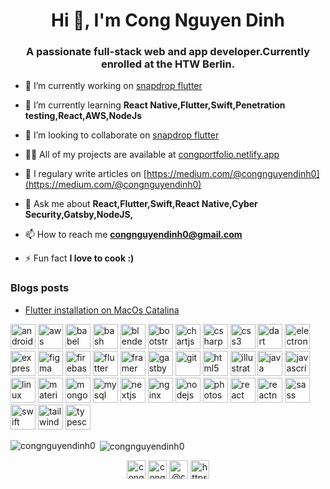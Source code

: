 <h1 align="center">Hi 👋, I'm Cong Nguyen Dinh</h1>
<h3 align="center">A passionate full-stack web and app developer.Currently enrolled at the HTW Berlin.</h3>

- 🔭 I’m currently working on [snapdrop flutter](https://github.com/congnguyendinh0/snapdrop_flutter)

- 🌱 I’m currently learning **React Native,Flutter,Swift,Penetration testing,React,AWS,NodeJs**

- 👯 I’m looking to collaborate on [snapdrop flutter](https://github.com/congnguyendinh0/snapdrop_flutter)

- 👨‍💻 All of my projects are available at [congportfolio.netlify.app](congportfolio.netlify.app)

- 📝 I regulary write articles on [https://medium.com/@congnguyendinh0](https://medium.com/@congnguyendinh0)

- 💬 Ask me about **React,Flutter,Swift,React Native,Cyber Security,Gatsby,NodeJS,**

- 📫 How to reach me **congnguyendinh0@gmail.com**

- ⚡ Fun fact **I love to cook :)**

### Blogs posts
<!-- BLOG-POST-LIST:START -->
- [Flutter installation on MacOs Catalina](https://medium.com/swlh/flutter-installation-on-macos-catalina-dfcbbbec09c9?source=rss-2cdd4fc874d7------2)
<!-- BLOG-POST-LIST:END -->

<p align="left"><img src="https://devicons.github.io/devicon/devicon.git/icons/android/android-original-wordmark.svg" alt="android" width="40" height="40"/> <img src="https://devicons.github.io/devicon/devicon.git/icons/amazonwebservices/amazonwebservices-original-wordmark.svg" alt="aws" width="40" height="40"/> <img src="https://www.vectorlogo.zone/logos/babeljs/babeljs-icon.svg" alt="babel" width="40" height="40"/> <img src="https://www.vectorlogo.zone/logos/gnu_bash/gnu_bash-icon.svg" alt="bash" width="40" height="40"/> <img src="https://download.blender.org/branding/community/blender_community_badge_white.svg" alt="blender" width="40" height="40"/> <img src="https://devicons.github.io/devicon/devicon.git/icons/bootstrap/bootstrap-plain.svg" alt="bootstrap" width="40" height="40"/> <img src="https://www.chartjs.org/media/logo-title.svg" alt="chartjs" width="40" height="40"/> <img src="https://devicons.github.io/devicon/devicon.git/icons/csharp/csharp-original.svg" alt="csharp" width="40" height="40"/> <img src="https://devicons.github.io/devicon/devicon.git/icons/css3/css3-original-wordmark.svg" alt="css3" width="40" height="40"/> <img src="https://www.vectorlogo.zone/logos/dartlang/dartlang-icon.svg" alt="dart" width="40" height="40"/> <img src="https://devicons.github.io/devicon/devicon.git/icons/electron/electron-original.svg" alt="electron" width="40" height="40"/> <img src="https://devicons.github.io/devicon/devicon.git/icons/express/express-original-wordmark.svg" alt="express" width="40" height="40"/> <img src="https://www.vectorlogo.zone/logos/figma/figma-icon.svg" alt="figma" width="40" height="40"/> <img src="https://www.vectorlogo.zone/logos/firebase/firebase-icon.svg" alt="firebase" width="40" height="40"/> <img src="https://www.vectorlogo.zone/logos/flutterio/flutterio-icon.svg" alt="flutter" width="40" height="40"/> <img src="https://www.vectorlogo.zone/logos/framer/framer-icon.svg" alt="framer" width="40" height="40"/> <img src="https://www.vectorlogo.zone/logos/gatsbyjs/gatsbyjs-icon.svg" alt="gastby" width="40" height="40"/> <img src="https://www.vectorlogo.zone/logos/git-scm/git-scm-icon.svg" alt="git" width="40" height="40"/> <img src="https://devicons.github.io/devicon/devicon.git/icons/html5/html5-original-wordmark.svg" alt="html5" width="40" height="40"/> <img src="https://www.vectorlogo.zone/logos/adobe_illustrator/adobe_illustrator-icon.svg" alt="illustrator" width="40" height="40"/> <img src="https://devicons.github.io/devicon/devicon.git/icons/java/java-original-wordmark.svg" alt="java" width="40" height="40"/> <img src="https://devicons.github.io/devicon/devicon.git/icons/javascript/javascript-original.svg" alt="javascript" width="40" height="40"/> <img src="https://devicons.github.io/devicon/devicon.git/icons/linux/linux-original.svg" alt="linux" width="40" height="40"/> <img src="https://raw.githubusercontent.com/prplx/svg-logos/5585531d45d294869c4eaab4d7cf2e9c167710a9/svg/materialize.svg" alt="materialize" width="40" height="40"/> <img src="https://devicons.github.io/devicon/devicon.git/icons/mongodb/mongodb-original-wordmark.svg" alt="mongodb" width="40" height="40"/> <img src="https://devicons.github.io/devicon/devicon.git/icons/mysql/mysql-original-wordmark.svg" alt="mysql" width="40" height="40"/> <img src="https://cdn.worldvectorlogo.com/logos/nextjs-3.svg" alt="nextjs" width="40" height="40"/> <img src="https://devicons.github.io/devicon/devicon.git/icons/nginx/nginx-original.svg" alt="nginx" width="40" height="40"/> <img src="https://devicons.github.io/devicon/devicon.git/icons/nodejs/nodejs-original-wordmark.svg" alt="nodejs" width="40" height="40"/> <img src="https://devicons.github.io/devicon/devicon.git/icons/photoshop/photoshop-plain.svg" alt="photoshop" width="40" height="40"/> <img src="https://devicons.github.io/devicon/devicon.git/icons/react/react-original-wordmark.svg" alt="react" width="40" height="40"/> <img src="https://reactnative.dev/img/header_logo.svg" alt="reactnative" width="40" height="40"/> <img src="https://devicons.github.io/devicon/devicon.git/icons/sass/sass-original.svg" alt="sass" width="40" height="40"/> <img src="https://devicons.github.io/devicon/devicon.git/icons/swift/swift-original-wordmark.svg" alt="swift" width="40" height="40"/> <img src="https://www.vectorlogo.zone/logos/tailwindcss/tailwindcss-icon.svg" alt="tailwind" width="40" height="40"/> <img src="https://devicons.github.io/devicon/devicon.git/icons/typescript/typescript-original.svg" alt="typescript" width="40" height="40"/></p><p><img align="left" src="https://github-readme-stats.vercel.app/api/top-langs/?username=congnguyendinh0&layout=compact&hide=html" alt="congnguyendinh0" /></p>

<p>&nbsp;<img align="center" src="https://github-readme-stats.vercel.app/api?username=congnguyendinh0&show_icons=true" alt="congnguyendinh0" /></p>

<p align="center">
<a href="https://dev.to/congnguyendinh0" target="blank"><img align="center" src="https://cdn.jsdelivr.net/npm/simple-icons@3.0.1/icons/dev-dot-to.svg" alt="congnguyendinh0" height="30" width="30" /></a>
<a href="https://linkedin.com/in/congnguyendinh0" target="blank"><img align="center" src="https://cdn.jsdelivr.net/npm/simple-icons@3.0.1/icons/linkedin.svg" alt="congnguyendinh0" height="30" width="30" /></a>
<a href="https://medium.com/@congnguyendinh0" target="blank"><img align="center" src="https://cdn.jsdelivr.net/npm/simple-icons@3.0.1/icons/medium.svg" alt="@congnguyendinh0" height="30" width="30" /></a>
<a href="https://www.youtube.com/c/https://www.youtube.com/watch?v=sfrbaadwatk" target="blank"><img align="center" src="https://cdn.jsdelivr.net/npm/simple-icons@3.0.1/icons/youtube.svg" alt="https://www.youtube.com/watch?v=sfrbaadwatk" height="30" width="30" /></a>
</p>
